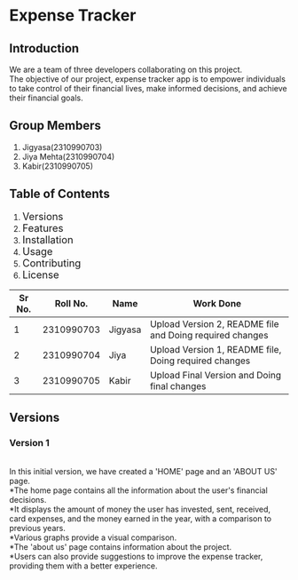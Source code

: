 <!DOCTYPE html>
<html lang="en">
<head>
    <meta charset="UTF-8">
    <meta name="viewport" content="width=device-width, initial-scale=1.0">
</head>
<body>
<h1>Expense Tracker</h1>

<h2>Introduction</h2>

We are a team of three developers collaborating on this project.<br>
The objective of our project, expense tracker app is to empower individuals to take control of their financial lives, make informed decisions, and achieve their financial goals.
<h2>Group Members</h2>

1. Jigyasa(2310990703)
2. Jiya Mehta(2310990704)
3. Kabir(2310990705)

<h2>Table of Contents</h2>

1. <span style="font-size: 18px;">Versions</span>
2. <span style="font-size: 18px;">Features</span>
3. <span style="font-size: 18px;">Installation</span>
4. <span style="font-size: 18px;">Usage</span>
5. <span style="font-size: 18px;">Contributing</span>
6. <span style="font-size: 18px;">License</span>

<table>
    <thead>
        <tr>
            <th>Sr No.</th>
            <th>Roll No.</th>
            <th>Name</th>
            <th>Work Done</th>
        </tr>
    </thead>
    <tbody>
        <tr>
            <td>1</td>
            <td>2310990703</td>
            <td>Jigyasa</td>
            <td>Upload Version 2, README file and Doing required changes</td>
        </tr>
        <tr>
            <td>2</td>
            <td>2310990704</td>
            <td>Jiya</td>
            <td>Upload Version 1, README file, Doing required changes</td>
        </tr>
        <tr>
            <td>3</td>
            <td>2310990705</td>
            <td>Kabir</td>
            <td>Upload Final Version and Doing final changes</td>
        </tr>
    </tbody>
</table>
<h2>Versions</h2>
<h3>Version 1</h3><br>
In this initial version, we have created a 'HOME' page and an 'ABOUT US' page.<br>
*The home page contains all the information about the user's financial decisions.<br>
    *It displays the amount of money the user has invested, sent, received, card expenses, and the money earned in the year, with a comparison to previous years.<br>
    *Various graphs provide a visual comparison. <br>
*The 'about us' page contains information about the project.<br>
    *Users can also provide suggestions to improve the expense tracker, providing them with a better experience.

</body>
</html>